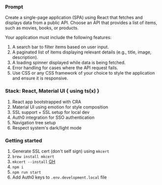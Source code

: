 ### Prompt

Create a single-page application (SPA) using React that fetches and displays data from a public API. Choose an API that provides a list of items, such as movies, books, or products. 

Your application must include the following features: 

1. A search bar to filter items based on user input. 
2. A paginated list of items displaying relevant details (e.g., title, image, description). 
3. A loading spinner displayed while data is being fetched. 
4. Error handling for cases where the API request fails. 
5. Use CSS or any CSS framework of your choice to style the application and ensure it is responsive.

### Stack: React, Material UI { using ts(x) }

1. React app bootstrapped with CRA
2. Material UI using emotion for style composition
3. SSL support + SSL setup for local dev
4. Auth0 integration for SSO authentication
5. Navigation tree setup
6. Respect system's dark/light mode

### Getting started

1. Generate SSL cert (don't self sign) using `mkcert`
2. `brew install mkcert` 
3. `mkcert --install` [GH](https://github.com/FiloSottile/mkcert)
4. `npm i`
5. `npm run start`
6. Add Auth0 keys to `.env.development.local` file